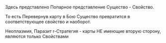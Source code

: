 
Здесь представлено Попарное представление Существо - Свойство.

То есть Перевернув карту в Бою Существо превратится в соответствующее свойство и наоборот.

Неоплазмия, Паразит r-Стратегия  - карты НЕ имеющие вторую сторону, являются только Свойствами
